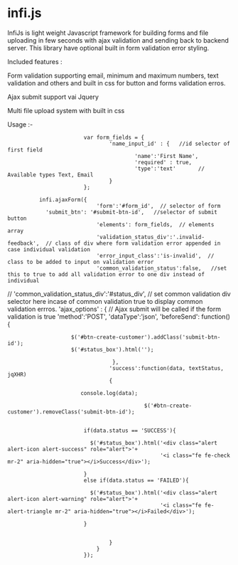 # infi.js
InfiJs is light weight Javascript framework for building forms and file uploading in few seconds with ajax validation and sending back to backend server. This library have optional built in form validation error styling.

Included features : 

Form validation supporting email, minimum and maximum numbers, text validation and others and built in css for button and forms validation erros. 

Ajax submit support vai Jquery
  
Multi file upload system with built in css


Usage :-

     


    
							var form_fields = {
									'name_input_id' : {   //id selector of first field
											'name':'First Name',    
											'required' : true,
											'type':'text'       // Available types Text, Email
									}										
							};
     	                 
              infi.ajaxForm({
								'form':'#form_id',  // selector of form
                'submit_btn': '#submit-btn-id',   //selector of submit button
								'elements': form_fields,  // elements array
								'validation_status_div':'.invalid-feedback',  // class of div where form validation error appended in case individual validation 
								'error_input_class':'is-invalid',  // class to be added to input on validation error
								'common_validation_status':false,   //set this to true to add all validation error to one div instead of individual
// 								'common_validation_status_div':'#status_div',  // set common validation div selector here incase of common validation true to display common validation errros.
								'ajax_options' : {   // Ajax submit will be called if the form validation is true
									'method':'POST',
									'dataType':'json',
									'beforeSend': function(){
												
                        $('#btn-create-customer').addClass('submit-btn-id');
                        $('#status_box').html('');

									 },
									'success':function(data, textStatus, jqXHR) 
									{
										
                           console.log(data);

									           $('#btn-create-customer').removeClass('submit-btn-id');
												
                           
                            if(data.status == 'SUCCESS'){   
                               
                              $('#status_box').html('<div class="alert alert-icon alert-success" role="alert">'+
                                                    '<i class="fe fe-check mr-2" aria-hidden="true"></i>Success</div>');
                              
                            }
                            else if(data.status == 'FAILED'){
                              
                              $('#status_box').html('<div class="alert alert-icon alert-warning" role="alert">'+
                                                    '<i class="fe fe-alert-triangle mr-2" aria-hidden="true"></i>Failed</div>');
                           
                            }                     
                           
									
									}			
								}
							});   
	      
